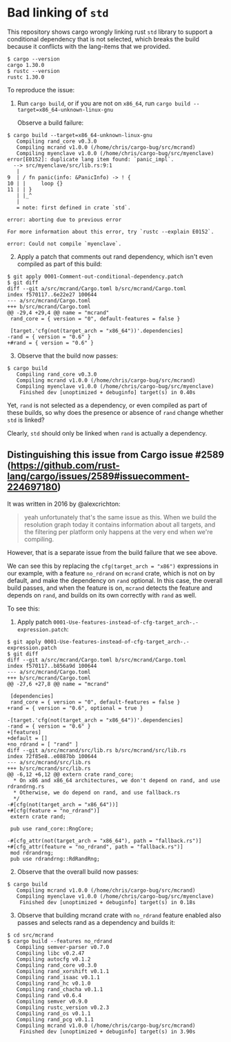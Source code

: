 Bad linking of `std`
====================

This repository shows cargo wrongly linking rust `std` library to support a
conditional dependency that is not selected, which breaks the build because it
conflicts with the lang-items that we provided.

```
$ cargo --version
cargo 1.30.0
$ rustc --version
rustc 1.30.0
```

To reproduce the issue:

1. Run `cargo build`, or if you are not on `x86_64`, run `cargo build --target=x86_64-unknown-linux-gnu`

   Observe a build failure:

```
$ cargo build --target=x86_64-unknown-linux-gnu
   Compiling rand_core v0.3.0
   Compiling mcrand v1.0.0 (/home/chris/cargo-bug/src/mcrand)
   Compiling myenclave v1.0.0 (/home/chris/cargo-bug/src/myenclave)
error[E0152]: duplicate lang item found: `panic_impl`.
  --> src/myenclave/src/lib.rs:9:1
   |
9  | / fn panic(info: &PanicInfo) -> ! {
10 | |     loop {}
11 | | }
   | |_^
   |
   = note: first defined in crate `std`.

error: aborting due to previous error

For more information about this error, try `rustc --explain E0152`.

error: Could not compile `myenclave`.
```

2. Apply a patch that comments out rand dependency, which isn't even compiled
   as part of this build:

```
$ git apply 0001-Comment-out-conditional-dependency.patch
$ git diff
diff --git a/src/mcrand/Cargo.toml b/src/mcrand/Cargo.toml
index f570117..6e22e27 100644
--- a/src/mcrand/Cargo.toml
+++ b/src/mcrand/Cargo.toml
@@ -29,4 +29,4 @@ name = "mcrand"
 rand_core = { version = "0", default-features = false }

 [target.'cfg(not(target_arch = "x86_64"))'.dependencies]
-rand = { version = "0.6" }
+#rand = { version = "0.6" }
```

3. Observe that the build now passes:

```
$ cargo build
   Compiling rand_core v0.3.0
   Compiling mcrand v1.0.0 (/home/chris/cargo-bug/src/mcrand)
   Compiling myenclave v1.0.0 (/home/chris/cargo-bug/src/myenclave)
    Finished dev [unoptimized + debuginfo] target(s) in 0.40s
```

Yet, `rand` is not selected as a dependency, or even compiled as part of these
builds, so why does the presence or absence of `rand` change whether `std` is
linked?

Clearly, `std` should only be linked when `rand` is actually a dependency.

Distinguishing this issue from Cargo issue #2589 (https://github.com/rust-lang/cargo/issues/2589#issuecomment-224697180)
------------------------------------------------------------------------------------------------------------------------

It was written in 2016 by @alexcrichton:

> yeah unfortunately that's the same issue as this. When we build the resolution graph today it contains information about all targets, and the filtering per platform only happens at the very end when we're compiling.

However, that is a separate issue from the build failure that we see above.

We can see this by replacing the `cfg(target_arch = "x86")` expressions in our
example, with a feature `no_rdrand` on `mcrand` crate, which is not on by default,
and make the dependency on `rand` optional. In this case, the overall build passes,
and when the feature is on, `mcrand` detects the feature and depends on `rand`, and
builds on its own correctly with `rand` as well.

To see this:

1. Apply patch `0001-Use-features-instead-of-cfg-target_arch-.-expression.patch`:

```
$ git apply 0001-Use-features-instead-of-cfg-target_arch-.-expression.patch
$ git diff
diff --git a/src/mcrand/Cargo.toml b/src/mcrand/Cargo.toml
index f570117..b856a9d 100644
--- a/src/mcrand/Cargo.toml
+++ b/src/mcrand/Cargo.toml
@@ -27,6 +27,8 @@ name = "mcrand"

 [dependencies]
 rand_core = { version = "0", default-features = false }
+rand = { version = "0.6", optional = true }

-[target.'cfg(not(target_arch = "x86_64"))'.dependencies]
-rand = { version = "0.6" }
+[features]
+default = []
+no_rdrand = [ "rand" ]
diff --git a/src/mcrand/src/lib.rs b/src/mcrand/src/lib.rs
index 72f85e8..e0887bb 100644
--- a/src/mcrand/src/lib.rs
+++ b/src/mcrand/src/lib.rs
@@ -6,12 +6,12 @@ extern crate rand_core;
  * On x86 and x86_64 architectures, we don't depend on rand, and use rdrandrng.rs
  * Otherwise, we do depend on rand, and use fallback.rs
  */
-#[cfg(not(target_arch = "x86_64"))]
+#[cfg(feature = "no_rdrand")]
 extern crate rand;

 pub use rand_core::RngCore;

-#[cfg_attr(not(target_arch = "x86_64"), path = "fallback.rs")]
+#[cfg_attr(feature = "no_rdrand", path = "fallback.rs")]
 mod rdrandrng;
 pub use rdrandrng::RdRandRng;

```

2. Observe that the overall build now passes:

```
$ cargo build
   Compiling mcrand v1.0.0 (/home/chris/cargo-bug/src/mcrand)
   Compiling myenclave v1.0.0 (/home/chris/cargo-bug/src/myenclave)
    Finished dev [unoptimized + debuginfo] target(s) in 0.18s
```

3. Observe that building mcrand crate with `no_rdrand` feature enabled also passes
and selects rand as a dependency and builds it:

```
$ cd src/mcrand
$ cargo build --features no_rdrand
   Compiling semver-parser v0.7.0
   Compiling libc v0.2.47
   Compiling autocfg v0.1.2
   Compiling rand_core v0.3.0
   Compiling rand_xorshift v0.1.1
   Compiling rand_isaac v0.1.1
   Compiling rand_hc v0.1.0
   Compiling rand_chacha v0.1.1
   Compiling rand v0.6.4
   Compiling semver v0.9.0
   Compiling rustc_version v0.2.3
   Compiling rand_os v0.1.1
   Compiling rand_pcg v0.1.1
   Compiling mcrand v1.0.0 (/home/chris/cargo-bug/src/mcrand)
    Finished dev [unoptimized + debuginfo] target(s) in 3.90s
```
